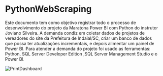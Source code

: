 # PythonWebScraping
Este documento tem como objetivo registrar todo o processo de desenvolvimento do projeto da Maratona Power BI com Python do instrutor Joviano Silveira. 
A demanda condiz em coletar dados de projetos de vereadores do site da Prefeitura de Indaial/SC, criar um banco de dados que possa ter atualizações incrementais, e depois alimentar um painel de Power BI.
Para atender a demanda do projeto foi usado as ferramentas: Python, SQL Server Developer Edition ,SQL Server Management Studio e o Power BI.

![PrintDashboard](https://user-images.githubusercontent.com/86014460/218138831-d6a569f1-d2b6-4c3a-849a-c6e40c518398.PNG)
